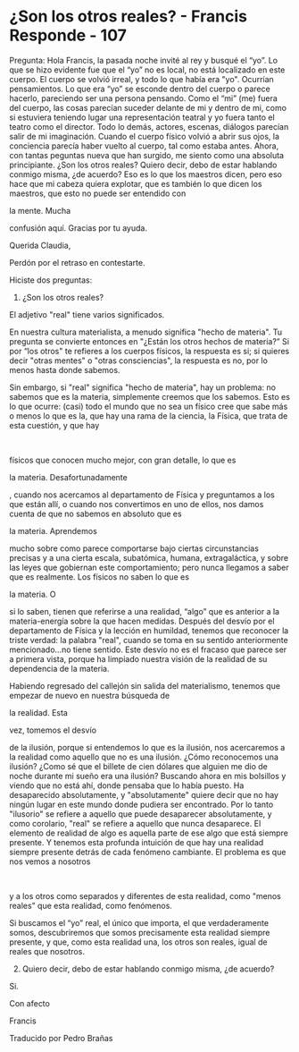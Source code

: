 # ¿Son los otros reales? - Francis Responde - 107

Pregunta: Hola Francis, la pasada noche invit&eacute; al rey y busqu&eacute; el &ldquo;yo&rdquo;. Lo que se hizo evidente fue que el &ldquo;yo&rdquo; no es local, no est&aacute; localizado en este cuerpo. El cuerpo se volvi&oacute; irreal, y todo lo que hab&iacute;a era &quot;yo&quot;. Ocurr&iacute;an pensamientos. Lo que era &ldquo;yo&rdquo; se esconde dentro del cuerpo o parece hacerlo, pareciendo ser una persona pensando. Como el &ldquo;mi&rdquo; (me) fuera del cuerpo, las cosas parec&iacute;an suceder delante de mi y dentro de mi, como si estuviera teniendo lugar una representaci&oacute;n teatral y yo fuera tanto el teatro como el director. Todo lo dem&aacute;s, actores, escenas, di&aacute;logos parec&iacute;an salir de mi imaginaci&oacute;n. Cuando el cuerpo f&iacute;sico volvi&oacute; a abrir sus ojos, la conciencia parec&iacute;a haber vuelto al cuerpo, tal como estaba antes. Ahora, con tantas peguntas nueva que han surgido, me siento como una absoluta principiante. &iquest;Son los otros reales? Quiero decir, debo de estar hablando conmigo misma, &iquest;de acuerdo? Eso es lo que los maestros dicen, pero eso hace que mi cabeza quiera explotar, que es tambi&eacute;n lo que dicen los maestros, que esto no puede ser entendido con 

la mente. Mucha

 confusi&oacute;n aqu&iacute;. Gracias por tu ayuda.

Querida Claudia,

Perd&oacute;n por el retraso en contestarte.

Hiciste dos preguntas:

1. &iquest;Son los otros reales? 

El adjetivo &quot;real&quot; tiene varios significados. 

En nuestra cultura materialista, a menudo significa &quot;hecho de materia&quot;. Tu pregunta se convierte entonces en &quot;&iquest;Est&aacute;n los otros hechos de materia?&rdquo; Si por &ldquo;los otros&quot; te refieres a los cuerpos f&iacute;sicos, la respuesta es si; si quieres decir &quot;otras mentes&quot; o &quot;otras consciencias&quot;, la respuesta es no, por lo menos hasta donde sabemos.

Sin embargo, si &quot;real&quot; significa &quot;hecho de materia&quot;, hay un problema: no sabemos que es la materia, simplemente creemos que los sabemos. Esto es lo que ocurre: (casi) todo el mundo que no sea un f&iacute;sico cree que sabe m&aacute;s o menos lo que es la, que hay una rama de la ciencia, la F&iacute;sica, que trata de esta cuesti&oacute;n, y que hay

&nbsp; 

f&iacute;sicos que conocen mucho mejor, con gran detalle, lo que es 

la materia. Desafortunadamente

, cuando nos acercamos al departamento de F&iacute;sica y preguntamos a los que est&aacute;n all&iacute;, o cuando nos convertimos en uno de ellos, nos damos cuenta de que no sabemos en absoluto que es 

la materia. Aprendemos

 mucho sobre como parece comportarse bajo ciertas circunstancias precisas y a una cierta escala, subat&oacute;mica, humana, extragal&aacute;ctica, y sobre las leyes que gobiernan este comportamiento; pero nunca llegamos a saber que es realmente. Los f&iacute;sicos no saben lo que es 

la materia. O

 si lo saben, tienen que referirse a una realidad, &ldquo;algo&rdquo; que es anterior a la materia-energ&iacute;a sobre la que hacen medidas. Despu&eacute;s del desv&iacute;o por el departamento de F&iacute;sica y la lecci&oacute;n en humildad, tenemos que reconocer la triste verdad: la palabra &quot;real&quot;, cuando se toma en su sentido anteriormente mencionado&hellip;no tiene sentido. Este desv&iacute;o no es el fracaso que parece ser a primera vista, porque ha limpiado nuestra visi&oacute;n de la realidad de su dependencia de la materia.

Habiendo regresado del callej&oacute;n sin salida del materialismo, tenemos que empezar de nuevo en nuestra b&uacute;squeda de 

la realidad. Esta

 vez, tomemos el desv&iacute;o

de la ilusi&oacute;n, porque si entendemos lo que es la ilusi&oacute;n, nos acercaremos a la realidad como aquello que no es una ilusi&oacute;n. &iquest;C&oacute;mo reconocemos una ilusi&oacute;n? &iquest;Como s&eacute; que el billete de cien d&oacute;lares que alguien me dio de noche durante mi sue&ntilde;o era una ilusi&oacute;n? Buscando ahora en mis bolsillos y viendo que no est&aacute; ah&iacute;, donde pensaba que lo hab&iacute;a puesto. Ha desaparecido absolutamente, y &quot;absolutamente&quot; quiere decir que no hay ning&uacute;n lugar en este mundo donde pudiera ser encontrado. Por lo tanto &quot;ilusorio&quot; se refiere a aquello que puede desaparecer absolutamente, y como corolario, &quot;real&quot; se refiere a aquello que nunca desaparece. El elemento de realidad de algo es aquella parte de ese algo que est&aacute; siempre presente. Y tenemos esta profunda intuici&oacute;n de que hay una realidad siempre presente detr&aacute;s de cada fen&oacute;meno cambiante. El problema es que nos vemos a nosotros

&nbsp; 

y a los otros como separados y diferentes de esta realidad, como &quot;menos reales&quot; que esta realidad, como fen&oacute;menos. 

Si buscamos el &ldquo;yo&rdquo; real, el &uacute;nico que importa, el que verdaderamente somos, descubriremos que somos precisamente esta realidad siempre presente, y que, como esta realidad una, los otros son reales, igual de reales que nosotros.

2. Quiero decir, debo de estar hablando conmigo misma, &iquest;de acuerdo?

Si.

Con afecto

Francis

Traducido por Pedro Bra&ntilde;as

